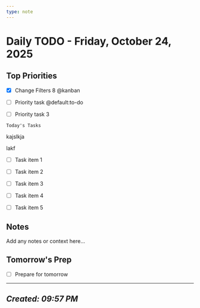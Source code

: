 ```yaml
---
type: note
---
```

# Daily TODO - Friday, October 24, 2025

## Top Priorities

- [x] Change Filters 8 @kanban

- [ ] Priority task @default:to-do

- [ ] Priority task 3

```
Today's Tasks
```

kajslkja

lakf

- [ ] Task item 1

- [ ] Task item 2

- [ ] Task item 3

- [ ] Task item 4

- [ ] Task item 5

## Notes

Add any notes or context here...

## Tomorrow's Prep

- [ ] Prepare for tomorrow

---

## *Created: 09:57 PM*
